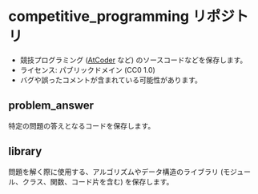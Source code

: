 # competitive_programming リポジトリ

- 競技プログラミング ([AtCoder](https://atcoder.jp/) など) のソースコードなどを保存します。
- ライセンス: パブリックドメイン (CC0 1.0)
- バグや誤ったコメントが含まれている可能性があります。

## problem_answer

特定の問題の答えとなるコードを保存します。

## library

問題を解く際に使用する、アルゴリズムやデータ構造のライブラリ (モジュール、クラス、関数、コード片を含む) を保存します。